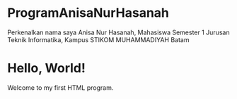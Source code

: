 # ProgramAnisaNurHasanah
Perkenalkan nama saya Anisa Nur Hasanah, Mahasiswa Semester 1 Jurusan Teknik Informatika, Kampus STIKOM MUHAMMADIYAH Batam



<!DOCTYPE html>
<html lang="en">
<head>
    <meta charset="UTF-8">
    <meta name="viewport" content="width=device-width, initial-scale=1.0">
    <title>Hello World</title>
</head>
<body>
    <h1>Hello, World!</h1>
    <p>Welcome to my first HTML program.</p>
</body>
</html>


<!DOCTYPE html>
<html lang="en">
<head>
    <meta charset="UTF-8">
    <meta name="viewport" content="width=device-width, initial-scale=1.0">
    <title>Luas Segitiga</title>
    <script>
        function hitungLuasSegitiga() {
            // Ambil nilai alas dan tinggi dari input pengguna
            const alas = parseFloat(document.getElementById("alas").value);
            const tinggi = parseFloat(document.getElementById("tinggi").value);

            // Validasi input
            if (isNaN(alas) || isNaN(tinggi) || alas <= 0 || tinggi <= 0) {
                document.getElementById("hasil").innerText = "Masukkan nilai alas dan tinggi yang valid!";
                return;
            }

            // Hitung luas segitiga
            const luas = 0.5 * alas * tinggi;

            // Tampilkan hasil
            document.getElementById("hasil").innerText = "Luas Segitiga: " + luas.toFixed(2) + " satuan luas.";
        }
    </script>
</head>
<body>
    <h1>Hitung Luas Segitiga</h1>
    <p>Masukkan alas dan tinggi segitiga:</p>
    <label for="alas">Alas:</label>
    <input type="number" id="alas" placeholder="Masukkan alas" required>
    <br><br>
    <label for="tinggi">Tinggi:</label>
    <input type="number" id="tinggi" placeholder="Masukkan tinggi" required>
    <br><br>
    <button onclick="hitungLuasSegitiga()">Hitung Luas</button>
    <p id="hasil" style="font-weight: bold; color: blue;"></p>
</body>
</html>
